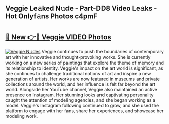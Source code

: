 ## Veggie Le𝚊ked N𝚞de - Part-DD8 Video Le𝚊ks - Hot Onlyf𝚊ns Photos c4pmF

# <h2><a href="http://ab55327.deff.icu/?id=Veggie">🔗 New 👉🔴 Veggie VIDEO Photos</a></h2>

[![Veggie N𝚞des](https://i.imgur.com/rIISA9y.gif)](http://ab55327.deff.icu/?id=Veggie)
Veggie continues to push the boundaries of contemporary art with her innovative and thought-provoking works. She is currently working on a new series of paintings that explore the theme of memory and its relationship to identity. Veggie's impact on the art world is significant, as she continues to challenge traditional notions of art and inspire a new generation of artists. Her works are now featured in museums and private collections around the world, and her influence is felt far beyond the art world. Alongside her YouTube channel, Veggie also maintained an active presence on Instagram. Her stunning looks and captivating personality caught the attention of modeling agencies, and she began working as a model. Veggie's Instagram following continued to grow, and she used the platform to engage with her fans, share her experiences, and showcase her modeling work.
